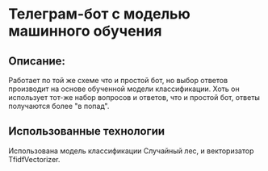 # Телеграм-бот с моделью машинного обучения


## Описание:

Работает по той же схеме что и простой бот, но выбор ответов производит на основе обученной модели классификации. Хоть он использует тот-же набор вопросов и ответов, что и простой бот, ответы получаются более "в попад". 

## Использованные технологии
Использована модель классификации Случайный лес, и векторизатор TfidfVectorizer.
